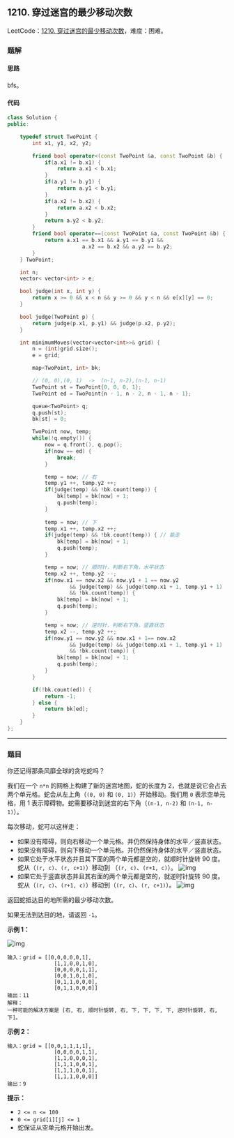 ## 1210. 穿过迷宫的最少移动次数

LeetCode：[1210. 穿过迷宫的最少移动次数](https://leetcode.cn/problems/minimum-moves-to-reach-target-with-rotations/)，难度：困难。

### 题解

#### 思路

bfs。

#### 代码

```c++
class Solution {
public:

    typedef struct TwoPoint {
        int x1, y1, x2, y2;

        friend bool operator<(const TwoPoint &a, const TwoPoint &b) {
            if(a.x1 != b.x1) {
                return a.x1 < b.x1;
            }   
            if(a.y1 != b.y1) {
                return a.y1 < b.y1;
            }
            if(a.x2 != b.x2) {
                return a.x2 < b.x2;
            }  
            return a.y2 < b.y2;
        }
        friend bool operator==(const TwoPoint &a, const TwoPoint &b) {
            return a.x1 == b.x1 && a.y1 == b.y1 &&
                        a.x2 == b.x2 && a.y2 == b.y2;
        }
    } TwoPoint;

    int n;
    vector< vector<int> > e;

    bool judge(int x, int y) {
        return x >= 0 && x < n && y >= 0 && y < n && e[x][y] == 0;
    }

    bool judge(TwoPoint p) {
        return judge(p.x1, p.y1) && judge(p.x2, p.y2);
    }

    int minimumMoves(vector<vector<int>>& grid) {
        n = (int)grid.size();
        e = grid;

        map<TwoPoint, int> bk;

        // (0, 0),(0, 1)  ->  (n-1, n-2),(n-1, n-1)
        TwoPoint st = TwoPoint{0, 0, 0, 1};
        TwoPoint ed = TwoPoint{n - 1, n - 2, n - 1, n - 1};

        queue<TwoPoint> q;
        q.push(st);
        bk[st] = 0;

        TwoPoint now, temp;
        while(!q.empty()) {
            now = q.front(), q.pop();
            if(now == ed) {
                break;
            }

            temp = now; // 右
            temp.y1 ++, temp.y2 ++;
            if(judge(temp) && !bk.count(temp)) {
                bk[temp] = bk[now] + 1;
                q.push(temp);
            }
            
            temp = now; // 下
            temp.x1 ++, temp.x2 ++;
            if(judge(temp) && !bk.count(temp)) { // 能走
                bk[temp] = bk[now] + 1;
                q.push(temp);
            }

            temp = now; // 顺时针，判断右下角，水平状态
            temp.x2 ++, temp.y2 --; 
            if(now.x1 == now.x2 && now.y1 + 1 == now.y2
                    && judge(temp) && judge(temp.x1 + 1, temp.y1 + 1)
                    && !bk.count(temp)) { 
                bk[temp] = bk[now] + 1;
                q.push(temp);
            }

            temp = now; // 逆时针，判断右下角，竖直状态
            temp.x2 --, temp.y2 ++;
            if(now.y1 == now.y2 && now.x1 + 1== now.x2 
                    && judge(temp) && judge(temp.x1 + 1, temp.y1 + 1)
                    && !bk.count(temp)) {
                bk[temp] = bk[now] + 1;
                q.push(temp);
            }
        }

        if(!bk.count(ed)) {
            return -1;
        } else {
            return bk[ed];
        }
    }
};
```



---



### 题目

你还记得那条风靡全球的贪吃蛇吗？

我们在一个 `n*n` 的网格上构建了新的迷宫地图，蛇的长度为 2，也就是说它会占去两个单元格。蛇会从左上角（`(0, 0)` 和 `(0, 1)`）开始移动。我们用 `0` 表示空单元格，用 1 表示障碍物。蛇需要移动到迷宫的右下角（`(n-1, n-2)` 和 `(n-1, n-1)`）。

每次移动，蛇可以这样走：

- 如果没有障碍，则向右移动一个单元格。并仍然保持身体的水平／竖直状态。
- 如果没有障碍，则向下移动一个单元格。并仍然保持身体的水平／竖直状态。
- 如果它处于水平状态并且其下面的两个单元都是空的，就顺时针旋转 90 度。蛇从（`(r, c)`、`(r, c+1)`）移动到 （`(r, c)`、`(r+1, c)`）。
  <img src="https://gitee.com/xwl66/leetcode/raw/master/image/1210-image-2.png" alt="img"  />
- 如果它处于竖直状态并且其右面的两个单元都是空的，就逆时针旋转 90 度。蛇从（`(r, c)`、`(r+1, c)`）移动到（`(r, c)`、`(r, c+1)`）。
  <img src="https://gitee.com/xwl66/leetcode/raw/master/image/1210-image-1.png" alt="img"  />

返回蛇抵达目的地所需的最少移动次数。

如果无法到达目的地，请返回 `-1`。

 

**示例 1：**

![img](https://gitee.com/xwl66/leetcode/raw/master/image/1210-image.png)

```
输入：grid = [[0,0,0,0,0,1],
               [1,1,0,0,1,0],
               [0,0,0,0,1,1],
               [0,0,1,0,1,0],
               [0,1,1,0,0,0],
               [0,1,1,0,0,0]]
输出：11
解释：
一种可能的解决方案是 [右, 右, 顺时针旋转, 右, 下, 下, 下, 下, 逆时针旋转, 右, 下]。
```

**示例 2：**

```
输入：grid = [[0,0,1,1,1,1],
               [0,0,0,0,1,1],
               [1,1,0,0,0,1],
               [1,1,1,0,0,1],
               [1,1,1,0,0,1],
               [1,1,1,0,0,0]]
输出：9
```

 

**提示：**

- `2 <= n <= 100`
- `0 <= grid[i][j] <= 1`
- 蛇保证从空单元格开始出发。


